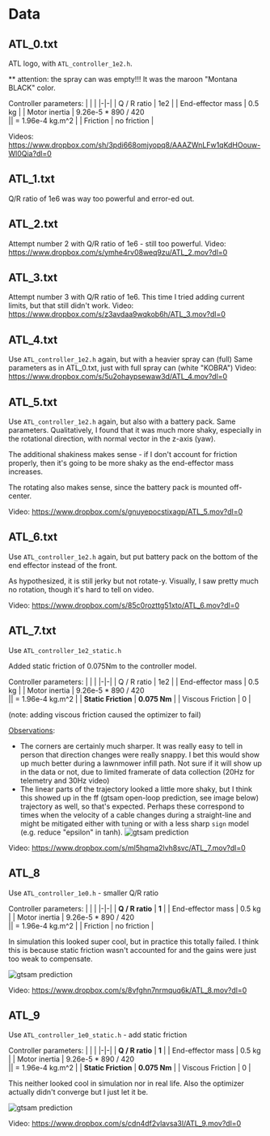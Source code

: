 # Data

## ATL_0.txt
ATL logo, with `ATL_controller_1e2.h`.

** attention: the spray can was empty!!!  It was the maroon "Montana BLACK" color.

Controller parameters:
| | |
|-|-|
| Q / R ratio | 1e2 |
| End-effector mass | 0.5 kg |
| Motor inertia | 9.26e-5 * 890 / 420   
|| = 1.96e-4 kg.m^2 |
| Friction | no friction |

Videos:
https://www.dropbox.com/sh/3pdi668omjyopq8/AAAZWnLFw1qKdHOouw-Wl0Qia?dl=0

## ATL_1.txt
Q/R ratio of 1e6 was way too powerful and error-ed out.

## ATL_2.txt
Attempt number 2 with Q/R ratio of 1e6 - still too powerful.
Video: https://www.dropbox.com/s/ymhe4rv08weq9zu/ATL_2.mov?dl=0

## ATL_3.txt
Attempt number 3 with Q/R ratio of 1e6.  This time I tried adding current limits, but that still didn't work.
Video: https://www.dropbox.com/s/z3avdaa9wqkob6h/ATL_3.mov?dl=0

## ATL_4.txt
Use `ATL_controller_1e2.h` again, but with a heavier spray can (full)
Same parameters as in ATL_0.txt, just with full spray can (white "KOBRA")
Video:
https://www.dropbox.com/s/5u2ohaypsewaw3d/ATL_4.mov?dl=0

## ATL_5.txt
Use `ATL_controller_1e2.h` again, but also with a battery pack.  Same parameters.
Qualitatively, I found that it was much more shaky, especially in the rotational direction, with normal vector in the z-axis (yaw).

The additional shakiness makes sense - if I don't account for friction properly, then it's going to be more shaky as the end-effector mass increases.

The rotating also makes sense, since the battery pack is mounted off-center.

Video: https://www.dropbox.com/s/gnuyepocstixagp/ATL_5.mov?dl=0

## ATL_6.txt
Use `ATL_controller_1e2.h` again, but put battery pack on the bottom of the end effector instead of the front.

As hypothesized, it is still jerky but not rotate-y.  Visually, I saw pretty much no rotation, though it's hard to tell on video.

Video: https://www.dropbox.com/s/85c0rozttg51xto/ATL_6.mov?dl=0

## ATL_7.txt

Use `ATL_controller_1e2_static.h`

Added static friction of 0.075Nm to the controller model.

Controller parameters:
| | |
|-|-|
| Q / R ratio | 1e2 |
| End-effector mass | 0.5 kg |
| Motor inertia | 9.26e-5 * 890 / 420   
|| = 1.96e-4 kg.m^2 |
| **Static Friction** | **0.075 Nm** |
| Viscous Friction | 0 |

(note: adding viscous friction caused the optimizer to fail)

<ins>Observations</ins>:
* The corners are certainly much sharper.  It was really easy to tell in person that direction changes were really snappy.  I bet this would show up much better during a lawnmower infill path.  Not sure if it will show up in the data or not, due to limited framerate of data collection (20Hz for telemetry and 30Hz video)
* The linear parts of the trajectory looked a little more shaky, but I think this showed up in the ff (gtsam open-loop prediction, see image below) trajectory as well, so that's expected.  Perhaps these correspond to times when the velocity of a cable changes during a straight-line and might be mitigated either with tuning or with a less sharp `sign` model (e.g. reduce "epsilon" in tanh).
  ![gtsam prediction](../trajectories/ATL_controller_1e2_static.png)

Video: https://www.dropbox.com/s/ml5hqma2lvh8svc/ATL_7.mov?dl=0

## ATL_8
Use `ATL_controller_1e0.h` - smaller Q/R ratio

Controller parameters:
| | |
|-|-|
| **Q / R ratio** | **1** |
| End-effector mass | 0.5 kg |
| Motor inertia | 9.26e-5 * 890 / 420   
|| = 1.96e-4 kg.m^2 |
| Friction | no friction |

In simulation this looked super cool, but in practice this totally failed.  I think this is because static friction wasn't accounted for and the gains were just too weak to compensate.

![gtsam prediction](../trajectories/ATL_controller_1e0.png)

Video: https://www.dropbox.com/s/8vfghn7nrmquq6k/ATL_8.mov?dl=0

## ATL_9

Use `ATL_controller_1e0_static.h` - add static friction

Controller parameters:
| | |
|-|-|
| **Q / R ratio** | **1** |
| End-effector mass | 0.5 kg |
| Motor inertia | 9.26e-5 * 890 / 420   
|| = 1.96e-4 kg.m^2 |
| **Static Friction** | **0.075 Nm** |
| Viscous Friction | 0 |

This neither looked cool in simulation nor in real life.
Also the optimizer actually didn't converge but I just let it be.

![gtsam prediction](../trajectories/ATL_controller_1e0_static.png)

Video: https://www.dropbox.com/s/cdn4df2vlavsa3l/ATL_9.mov?dl=0
